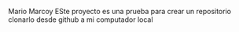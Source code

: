 Mario Marcoy
ESte proyecto es una prueba para crear un repositorio clonarlo desde github a mi computador local